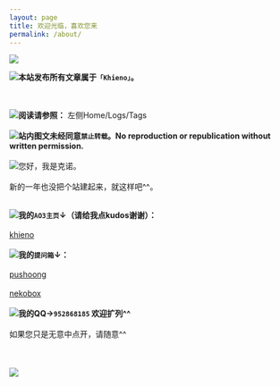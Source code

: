 ```yaml
---
layout: page
title: 欢迎光临，喜欢您来
permalink: /about/
---
```

![](https://s3.bmp.ovh/imgs/2023/03/26/074a62d53d452a04.gif)

![](https://s3.bmp.ovh/imgs/2023/03/26/2d27c90e5c7ab085.gif)**本站发布所有文章属于`「Khieno」`。**

<br><br>
![](https://s3.bmp.ovh/imgs/2023/03/26/2d27c90e5c7ab085.gif)**阅读请参照：**
左侧Home/Logs/Tags
<br><br>
![](https://s3.bmp.ovh/imgs/2023/03/26/2d27c90e5c7ab085.gif)**站内图文未经同意`禁止转载`。No reproduction or republication without written permission.**
<br><br>
![](https://s3.bmp.ovh/imgs/2023/03/26/2d27c90e5c7ab085.gif)您好，我是克诺。
<br><br>
新的一年也没把个站建起来，就这样吧^^。
<br><br>

![](https://s3.bmp.ovh/imgs/2023/03/26/2d27c90e5c7ab085.gif)**我的`AO3主页`↓（请给我点kudos谢谢）：**
<br><br>
[khieno](https://archiveofourown.org/users/khieno/works "khieno")
<br><br>
![](https://s3.bmp.ovh/imgs/2023/03/26/2d27c90e5c7ab085.gif)**我的`提问箱`↓：**
<br><br>
[pushoong](https://pushoong.com/zh-hans/ask/2681902403 "pushoong")
<br><br>
[nekobox](https://box.n3ko.cc/_/massacre "nekobox")
<br><br>
![](https://s3.bmp.ovh/imgs/2023/03/26/2d27c90e5c7ab085.gif)**我的QQ→`952868185` 欢迎扩列^^**
<br><br>
如果您只是无意中点开，请随意^^
<br><br>
<br><br>
![](https://s3.bmp.ovh/imgs/2023/03/26/430b07bbcfb76600.gif)
